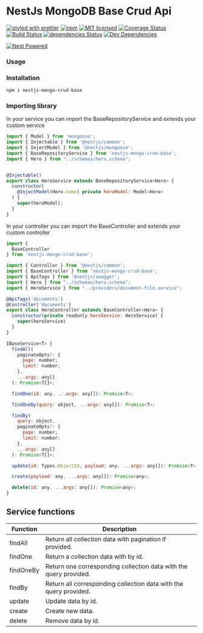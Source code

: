 # NestJs MongoDB Base Crud Api

[![styled with prettier](https://img.shields.io/badge/styled_with-prettier-ff69b4.svg)](https://github.com/prettier/prettier)
[![npm](https://img.shields.io/npm/v/nestjs-mongo-crud-base)](https://www.npmjs.com/package/nestjs-mongo-crud-base)
[![MIT licensed](https://img.shields.io/badge/license-MIT-blue.svg)](./LICENSE)
[![Coverage Status](https://coveralls.io/repos/github/babacarbasse/nestjs-mongo-crud-base/badge.svg?branch=master)](https://coveralls.io/github/babacarbasse/nestjs-mongo-crud-base?branch=master)
[![Build Status](https://travis-ci.org/babacarbasse/nestjs-mongo-crud-base.svg?branch=master)](https://travis-ci.org/babacarbasse/nestjs-mongo-crud-base)
[![dependencies Status](https://david-dm.org/babacarbasse/nestjs-mongo-crud-base/status.svg)](https://david-dm.org/babacarbasse/nestjs-mongo-crud-base)
[![Dev Dependencies](https://david-dm.org/babacarbasse/nestjs-mongo-crud-base/dev-status.svg)](https://david-dm.org/babacarbasse/nestjs-mongo-crud-base?type=dev)

<a href="https://github.com/nestjs/nest">
  <img src="https://raw.githubusercontent.com/nestjsx/crud/master/img/nest-powered.svg?sanitize=true" alt="Nest Powered" />
</a>

<!-- [![Donate](https://img.shields.io/badge/donate-paypal-blue.svg)](https://www.paypal.com/paypalme/babacarbasse) -->

### Usage

### Installation

```bash
npm i nestjs-mongo-crud-base
```

### Importing library

In your service you can import the BaseRepositoryService and extends your custom service

```javascript
import { Model } from 'mongoose';
import { Injectable } from '@nestjs/common';
import { InjectModel } from '@nestjs/mongoose';
import { BaseRepositoryService } from 'nestjs-mongo-crud-base';
import { Hero } from "../schemas/hero.schema";


@Injectable()
export class HeroService extends BaseRepositoryService<Hero> {
  constructor(
    @InjectModel(Hero.name) private heroModel: Model<Hero>
  ) {
    super(heroModel);
  }
}

```

In your controller you can import the BaseController and extends your custom controller

```javascript
import {
  BaseController
} from 'nestjs-mongo-crud-base';

import { Controller } from '@nestjs/common';
import { BaseController } from 'nestjs-mongo-crud-base';
import { ApiTags } from '@nestjs/swagger';
import { Hero } from "../schemas/hero.schema";
import { HeroService } from "../providers/document-file.service";

@ApiTags('documents')
@Controller('documents')
export class HeroController extends BaseController<Hero> {
  constructor(private readonly heroService: HeroService) {
    super(heroService)
  }
}
```

```javascript
IBaseService<T> {
  findAll(
    paginateOpts?: {
      page: number;
      limit: number;
    },
    ...args: any[]
  ): Promise<T[]>;

  findOne(id: any, ...args: any[]): Promise<T>;

  findOneBy(query: object, ...args: any[]): Promise<T>;

  findBy(
    query: object,
    paginateOpts?: {
      page: number;
      limit: number;
    },
    ...args: any[]
  ): Promise<T[]>;

  update(id: Types.ObjectId, payload: any, ...args: any[]): Promise<T>;

  create(payload: any, ...args: any[]): Promise<any>;

  delete(id: any, ...args: any[]): Promise<any>;
}
```

<h2>Service functions</h2>
<table>
  <thead>
    <th>Function</th>
    <th>Description</th>
  </thead>
  <tbody>
    <tr>
      <td>findAll</td>
      <td>Return all collection data with pagination if provided.</td>
    </tr>
    <tr>
      <td>findOne</td>
      <td>Return a collection data with by id.</td>
    </tr>
    <tr>
      <td>findOneBy</td>
      <td>Return one corresponding collection data with the query provided.</td>
    </tr>
    <tr>
      <td>findBy</td>
      <td>Return all corresponding collection data with the query provided.</td>
    </tr>
    <tr>
      <td>update</td>
      <td>Update data by id.</td>
    </tr>
    <tr>
      <td>create</td>
      <td>Create new data.</td>
    </tr>
    <tr>
      <td>delete</td>
      <td>Remove data by id.</td>
    </tr>
  </tbody>
</table>

